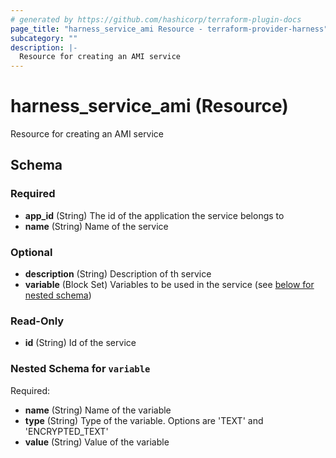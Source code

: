 ```yaml
---
# generated by https://github.com/hashicorp/terraform-plugin-docs
page_title: "harness_service_ami Resource - terraform-provider-harness"
subcategory: ""
description: |-
  Resource for creating an AMI service
---
```


# harness_service_ami (Resource)

Resource for creating an AMI service



<!-- schema generated by tfplugindocs -->
## Schema

### Required

- **app_id** (String) The id of the application the service belongs to
- **name** (String) Name of the service

### Optional

- **description** (String) Description of th service
- **variable** (Block Set) Variables to be used in the service (see [below for nested schema](#nestedblock--variable))

### Read-Only

- **id** (String) Id of the service

<a id="nestedblock--variable"></a>
### Nested Schema for `variable`

Required:

- **name** (String) Name of the variable
- **type** (String) Type of the variable. Options are 'TEXT' and 'ENCRYPTED_TEXT'
- **value** (String) Value of the variable


